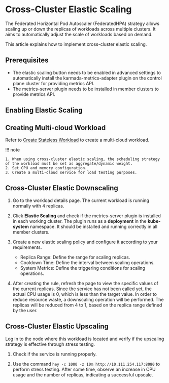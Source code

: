 # Cross-Cluster Elastic Scaling

The Federated Horizontal Pod Autoscaler (FederatedHPA) strategy allows scaling up or down the replicas of workloads across multiple clusters. It aims to automatically adjust the scale of workloads based on demand.

This article explains how to implement cross-cluster elastic scaling.

## Prerequisites

- The elastic scaling button needs to be enabled in advanced settings to automatically install the karmada-metrics-adapter plugin on the control plane cluster for providing metrics API.
- The metrics-server plugin needs to be installed in member clusters to provide metrics API.

## Enabling Elastic Scaling


## Creating Multi-cloud Workload

Refer to [Create Stateless Workload](../workload/deployment.md) to create a multi-cloud workload.

!!! note

    1. When using cross-cluster elastic scaling, the scheduling strategy of the workload must be set as aggregate/dynamic weight.
    2. Set CPU and memory configuration.
    3. Create a multi-cloud service for load testing purposes.

## Cross-Cluster Elastic Downscaling

1. Go to the workload details page. The current workload is running normally with 4 replicas.

2. Click __Elastic Scaling__ and check if the metrics-server plugin is installed in each working cluster. The plugin runs as a __deployment__ in the __kube-system__ namespace. It should be installed and running correctly in all member clusters.

3. Create a new elastic scaling policy and configure it according to your requirements.

   - Replica Range: Define the range for scaling replicas.
   - Cooldown Time: Define the interval between scaling operations.
   - System Metrics: Define the triggering conditions for scaling operations.


4. After creating the rule, refresh the page to view the specific values of the current replicas. Since the service has not been called yet, the actual CPU usage is 0, which is less than the target value. In order to reduce resource waste, a downscaling operation will be performed. The replicas will be reduced from 4 to 1, based on the replica range defined by the user.


## Cross-Cluster Elastic Upscaling

Log in to the node where this workload is located and verify if the upscaling strategy is effective through stress testing.

1. Check if the service is running properly.


2. Use the command `hey -c 1000 -z 10m http://10.111.254.117:8080` to perform stress testing. After some time, observe an increase in CPU usage and the number of replicas, indicating a successful upscale.



